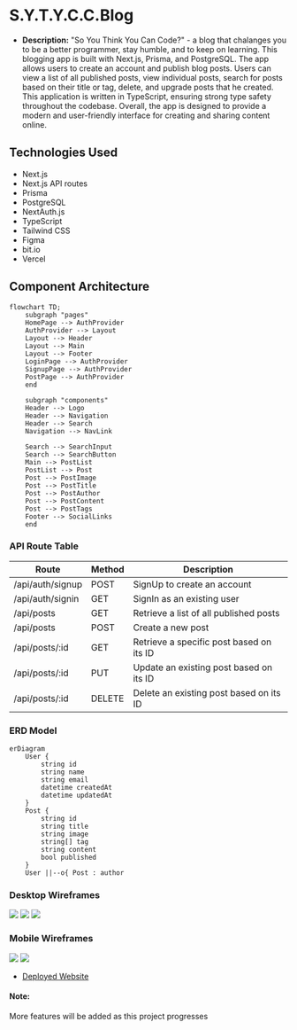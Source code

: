 # S.Y.T.Y.C.C.Blog

- **Description:** 
"So You Think You Can Code?" - a blog that chalanges you to be a better programmer, stay humble, and to keep on learning. 
This blogging app is built with Next.js, Prisma, and PostgreSQL. The app allows users to create an account and publish blog posts. Users can view a list of all published posts, view individual posts, search for posts based on their title or tag, delete, and upgrade posts that he created.  This application is written in TypeScript, ensuring strong type safety throughout the codebase. Overall, the app is designed to provide a modern and user-friendly interface for creating and sharing content online.


## Technologies Used
  * Next.js
  * Next.js API routes
  * Prisma
  * PostgreSQL 
  * NextAuth.js 
  * TypeScript
  * Tailwind CSS
  * Figma
  * bit.io
  * Vercel




## Component Architecture

```mermaid
flowchart TD;
    subgraph "pages" 
    HomePage --> AuthProvider
    AuthProvider --> Layout
    Layout --> Header
    Layout --> Main
    Layout --> Footer
    LoginPage --> AuthProvider
    SignupPage --> AuthProvider
    PostPage --> AuthProvider
    end
    
    subgraph "components" 
    Header --> Logo
    Header --> Navigation
    Header --> Search
    Navigation --> NavLink
    
    Search --> SearchInput
    Search --> SearchButton
    Main --> PostList
    PostList --> Post
    Post --> PostImage
    Post --> PostTitle
    Post --> PostAuthor
    Post --> PostContent
    Post --> PostTags
    Footer --> SocialLinks
    end
```    

### API Route Table
| Route |	Method |	Description | 
|-------------|---------|-------------|
| /api/auth/signup | POST | SignUp to create an account |
| /api/auth/signin | GET | SignIn as an existing user|
|/api/posts |	GET |	Retrieve a list of all published posts |
|/api/posts|	POST|	Create a new post|
|/api/posts/:id|	GET	|Retrieve a specific post based on its ID|
|/api/posts/:id|	PUT |	Update an existing post based on its ID|
|/api/posts/:id|	DELETE|	Delete an existing post based on its ID|

### ERD Model
``` mermaid
erDiagram
    User {
        string id
        string name
        string email
        datetime createdAt
        datetime updatedAt
    }
    Post {
        string id
        string title
        string image
        string[] tag
        string content
        bool published
    }
    User ||--o{ Post : author
```

### Desktop Wireframes
![](https://i.imgur.com/6IpiCTu.png)
![](https://i.imgur.com/qfQO34p.png)
![](https://i.imgur.com/pgwXZlA.png)

### Mobile Wireframes
![](https://i.imgur.com/K9Bj1zB.png)
![](https://i.imgur.com/JeHxigY.png)

* [Deployed Website](https://sytycc-blog.vercel.app/) 

#### Note: 
 More features will be added as this project progresses